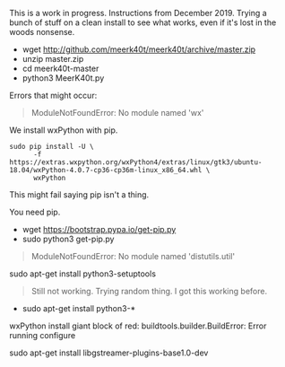 This is a work in progress.
Instructions from December 2019.
Trying a bunch of stuff on a clean install to see what works, even if it's lost in the woods nonsense.

* wget http://github.com/meerk40t/meerk40t/archive/master.zip
* unzip master.zip
* cd meerk40t-master
* python3 MeerK40t.py

Errors that might occur:

> ModuleNotFoundError: No module named 'wx'

We install wxPython with pip.

```
sudo pip install -U \
      -f https://extras.wxpython.org/wxPython4/extras/linux/gtk3/ubuntu-18.04/wxPython-4.0.7-cp36-cp36m-linux_x86_64.whl \
      wxPython
```
This might fail saying pip isn't a thing.

You need pip.

* wget https://bootstrap.pypa.io/get-pip.py
* sudo python3 get-pip.py

> ModuleNotFoundError: No module named 'distutils.util'

sudo apt-get install python3-setuptools

> Still not working. Trying random thing. I got this working before.

* sudo apt-get install python3-*

wxPython install giant block of red: buildtools.builder.BuildError: Error running configure

sudo apt-get install libgstreamer-plugins-base1.0-dev


